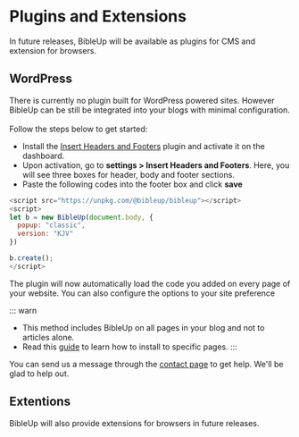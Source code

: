 # Plugins and Extensions
In future releases, BibleUp will be available as plugins for CMS and extension for browsers.

## WordPress
There is currently no plugin built for WordPress powered sites. However BibleUp can be still be integrated into your blogs with minimal configuration.<br><br>
Follow the steps below to get started:
- Install the [Insert Headers and Footers](https://wordpress.org/plugins/insert-headers-and-footers/) plugin and activate it on the dashboard.
- Upon activation, go to **settings > Insert Headers and Footers**. Here, you will see three boxes for header, body and footer sections.
- Paste the following codes into the footer box and click **save**

```js
<script src="https://unpkg.com/@bibleup/bibleup"></script>
<script>
let b = new BibleUp(document.body, {
  popup: "classic", 
  version: "KJV"
})

b.create();
</script>
```

The plugin will now automatically load the code you added on every page of your website. You can also configure the options to your site preference

::: warn
- This method includes BibleUp on all pages in your blog and not to articles alone.
- Read this [guide]() to learn how to install to specific pages.
:::

You can send us a message through the [contact page](https://bibleup.netlify.app/#contact) to get help. We'll be glad to help out.

## Extentions
BibleUp will also provide extensions for browsers in future releases. 
